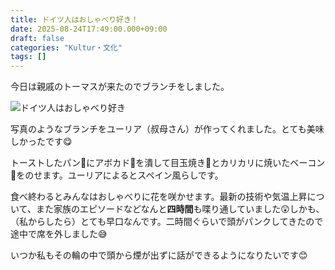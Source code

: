```yaml
---
title: ドイツ人はおしゃべり好き！
date: 2025-08-24T17:49:00.000+09:00
draft: false
categories: "Kultur・文化"
tags: []
---
```

今日は親戚のトーマスが来たのでブランチをしました。

![ドイツ人はおしゃべり好き](/images/uploads/img_20250824_112040515_mfnr.jpg)

写真のようなブランチをユーリア（叔母さん）が作ってくれました。とても美味しかったです😋

トーストしたパン🍞にアボカド🥑を潰して目玉焼き🍳とカリカリに焼いたベーコン🥓をのせます。ユーリアによるとスペイン風らしです。

食べ終わるとみんなはおしゃべりに花を咲かせます。最新の技術や気温上昇について、また家族のエピソードなどなんと**四時間**も喋り通していました😲しかも、（私からしたら）とても早口なんです。二時間ぐらいで頭がパンクしてきたので途中で席を外しました😅

いつか私もその輪の中で頭から煙が出ずに話ができるようになりたいです😊
